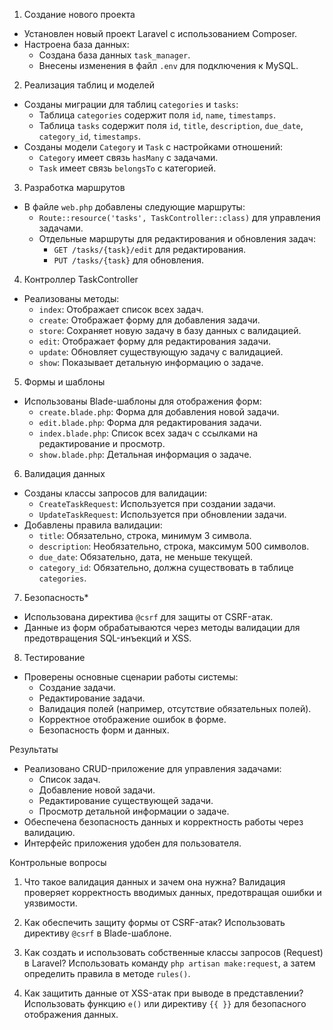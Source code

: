 1. Создание нового проекта
- Установлен новый проект Laravel с использованием Composer.
- Настроена база данных:
  - Создана база данных `task_manager`.
  - Внесены изменения в файл `.env` для подключения к MySQL.

2. Реализация таблиц и моделей
- Созданы миграции для таблиц `categories` и `tasks`:
  - Таблица `categories` содержит поля `id`, `name`, `timestamps`.
  - Таблица `tasks` содержит поля `id`, `title`, `description`, `due_date`, `category_id`, `timestamps`.
- Созданы модели `Category` и `Task` с настройками отношений:
  - `Category` имеет связь `hasMany` с задачами.
  - `Task` имеет связь `belongsTo` с категорией.

3. Разработка маршрутов
- В файле `web.php` добавлены следующие маршруты:
  - `Route::resource('tasks', TaskController::class)` для управления задачами.
  - Отдельные маршруты для редактирования и обновления задач:
    - `GET /tasks/{task}/edit` для редактирования.
    - `PUT /tasks/{task}` для обновления.

4. Контроллер TaskController
- Реализованы методы:
  - `index`: Отображает список всех задач.
  - `create`: Отображает форму для добавления задачи.
  - `store`: Сохраняет новую задачу в базу данных с валидацией.
  - `edit`: Отображает форму для редактирования задачи.
  - `update`: Обновляет существующую задачу с валидацией.
  - `show`: Показывает детальную информацию о задаче.

5. Формы и шаблоны
- Использованы Blade-шаблоны для отображения форм:
  - `create.blade.php`: Форма для добавления новой задачи.
  - `edit.blade.php`: Форма для редактирования задачи.
  - `index.blade.php`: Список всех задач с ссылками на редактирование и просмотр.
  - `show.blade.php`: Детальная информация о задаче.

6. Валидация данных
- Созданы классы запросов для валидации:
  - `CreateTaskRequest`: Используется при создании задачи.
  - `UpdateTaskRequest`: Используется при обновлении задачи.
- Добавлены правила валидации:
  - `title`: Обязательно, строка, минимум 3 символа.
  - `description`: Необязательно, строка, максимум 500 символов.
  - `due_date`: Обязательно, дата, не меньше текущей.
  - `category_id`: Обязательно, должна существовать в таблице `categories`.

7. Безопасность*
- Использована директива `@csrf` для защиты от CSRF-атак.
- Данные из форм обрабатываются через методы валидации для предотвращения SQL-инъекций и XSS.

8. Тестирование
- Проверены основные сценарии работы системы:
  - Создание задачи.
  - Редактирование задачи.
  - Валидация полей (например, отсутствие обязательных полей).
  - Корректное отображение ошибок в форме.
  - Безопасность форм и данных.



Результаты

- Реализовано CRUD-приложение для управления задачами:
  - Список задач.
  - Добавление новой задачи.
  - Редактирование существующей задачи.
  - Просмотр детальной информации о задаче.
- Обеспечена безопасность данных и корректность работы через валидацию.
- Интерфейс приложения удобен для пользователя.


Контрольные вопросы

1. Что такое валидация данных и зачем она нужна?
   Валидация проверяет корректность вводимых данных, предотвращая ошибки и уязвимости.

2. Как обеспечить защиту формы от CSRF-атак?
   Использовать директиву `@csrf` в Blade-шаблоне.

3. Как создать и использовать собственные классы запросов (Request) в Laravel?
   Использовать команду `php artisan make:request`, а затем определить правила в методе `rules()`.

4. Как защитить данные от XSS-атак при выводе в представлении?
   Использовать функцию `e()` или директиву `{{ }}` для безопасного отображения данных.
